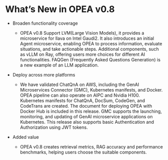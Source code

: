 # What’s New in OPEA v0.8
- Broaden functionality coverage
    - OPEA v0.8 Support LVM(Large Vision Models), it provides a microservice for llava on Intel Gaudi2. It also introduces  an initial Agent microservice, enabling OPEA to process information, evaluate situations, and take actionable steps. Additional components, such as vLLM on Ray, offering users more choices for different AI functionalities. FAQGen (Frequently Asked Questions Generation) is a new example of an LLM application.

- Deploy across more platforms
    - We have validated ChatQnA on AWS, including the GenAI Microservices Connector (GMC), Kubernetes manifests, and Docker. OPEA pipeline can also operate on AIPC and Nvidia H100. Kubernetes manifests for ChatQnA, DocSum, CodeGen, and CodeTrans are created. The document for deploying OPEA with Docker Hub is included in this release. GMC supports the launching, monitoring, and updating of GenAI microservice applications on Kubernetes. This release also supports basic Authentication and Authorization using JWT tokens.

- Added value
    - OPEA v0.8 creates retrieval metrics, RAG accuracy and performance benchmarks, helping users choose the suitable components.
